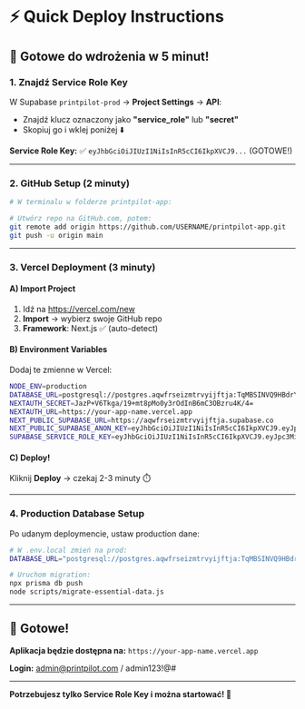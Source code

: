 # ⚡ Quick Deploy Instructions

## 🎯 Gotowe do wdrożenia w 5 minut!

### 1. Znajdź Service Role Key
W Supabase `printpilot-prod` → **Project Settings** → **API**:
- Znajdź klucz oznaczony jako **"service_role"** lub **"secret"**  
- Skopiuj go i wklej poniżej ⬇️

**Service Role Key:** ✅ `eyJhbGciOiJIUzI1NiIsInR5cCI6IkpXVCJ9...` (GOTOWE!)

---

### 2. GitHub Setup (2 minuty)
```bash
# W terminalu w folderze printpilot-app:

# Utwórz repo na GitHub.com, potem:
git remote add origin https://github.com/USERNAME/printpilot-app.git
git push -u origin main
```

---

### 3. Vercel Deployment (3 minuty)

#### **A) Import Project**
1. Idź na https://vercel.com/new
2. **Import** → wybierz swoje GitHub repo
3. **Framework**: Next.js ✅ (auto-detect)

#### **B) Environment Variables**
Dodaj te zmienne w Vercel:

```bash
NODE_ENV=production
DATABASE_URL=postgresql://postgres.aqwfrseizmtrvyijftja:TqMBSINVQ9HBdrYD@aws-0-eu-central-1.pooler.supabase.com:5432/postgres
NEXTAUTH_SECRET=JazP+V6Tkga/19+mt8pMo0y3rOdInB6mC3OBzru4K/4=
NEXTAUTH_URL=https://your-app-name.vercel.app
NEXT_PUBLIC_SUPABASE_URL=https://aqwfrseizmtrvyijftja.supabase.co
NEXT_PUBLIC_SUPABASE_ANON_KEY=eyJhbGciOiJIUzI1NiIsInR5cCI6IkpXVCJ9.eyJpc3MiOiJzdXBhYmFzZSIsInJlZiI6ImFxd2Zyc2Vpem10cnZ5aWpmdGphIiwicm9sZSI6ImFub24iLCJpYXQiOjE3NDk2NTQzNTQsImV4cCI6MjA2NTIzMDM1NH0.VSS5JPj2hnR6KtBqwcMvJ0wB2xnXWEVCt_My0FJTbQY
SUPABASE_SERVICE_ROLE_KEY=eyJhbGciOiJIUzI1NiIsInR5cCI6IkpXVCJ9.eyJpc3MiOiJzdXBhYmFzZSIsInJlZiI6ImFxd2Zyc2Vpem10cnZ5aWpmdGphIiwicm9sZSI6InNlcnZpY2Vfcm9sZSIsImlhdCI6MTc0OTY1NDM1NCwiZXhwIjoyMDY1MjMwMzU0fQ.KKahePk8XzB5SqTLYIMNnPn6wMycXuUv4zytv4YXO7c
```

#### **C) Deploy!**
Kliknij **Deploy** → czekaj 2-3 minuty ⏱️

---

### 4. Production Database Setup
Po udanym deploymencie, ustaw production dane:

```bash
# W .env.local zmień na prod:
DATABASE_URL="postgresql://postgres.aqwfrseizmtrvyijftja:TqMBSINVQ9HBdrYD@aws-0-eu-central-1.pooler.supabase.com:5432/postgres"

# Uruchom migration:
npx prisma db push
node scripts/migrate-essential-data.js
```

---

## 🎊 **Gotowe!**

**Aplikacja będzie dostępna na:** `https://your-app-name.vercel.app`

**Login:** admin@printpilot.com / admin123!@#

---

**Potrzebujesz tylko Service Role Key i można startować! 🚀**